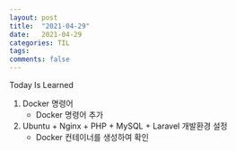 ```yaml
---
layout: post
title:  "2021-04-29"
date:   2021-04-29
categories: TIL
tags: 
comments: false
---
```

Today Is Learned

1. Docker 명령어
    - Docker 명령어 추가
2. Ubuntu + Nginx + PHP + MySQL + Laravel 개발환경 설정
    - Docker 컨테이너를 생성하여 확인
